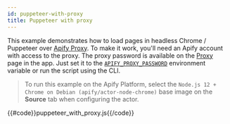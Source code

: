 ```yaml
---
id: puppeteer-with-proxy
title: Puppeteer with proxy
---
```


 This example demonstrates how to load pages in headless Chrome / Puppeteer
 over [Apify Proxy](https://docs.apify.com/proxy).
 To make it work, you'll need an Apify account with access to the proxy.
 The proxy password is available on the [Proxy](https://my.apify.com/proxy) page in the app.
 Just set it to the [`APIFY_PROXY_PASSWORD`](../guides/environment-variables#APIFY_PROXY_PASSWORD)
 environment variable or run the script using the CLI.

 > To run this example on the Apify Platform, select the `Node.js 12 + Chrome on Debian (apify/actor-node-chrome)` 
 >base image on the **Source** tab when configuring the actor.


{{#code}}puppeteer_with_proxy.js{{/code}}
